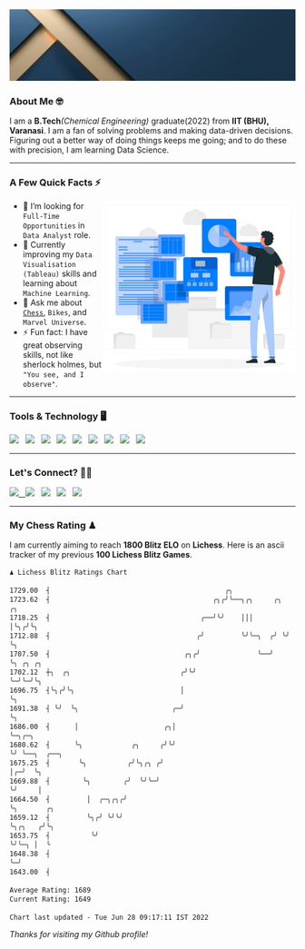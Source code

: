   <img src= "https://github.com/Laxman-Lakhan/Laxman-Lakhan/blob/master/Assets/Header.gif">

### About Me 🤓

I am a **B.Tech**_(Chemical Engineering)_ graduate(2022) from **IIT (BHU), Varanasi**. I am a fan of solving problems and making data-driven decisions. Figuring out a better way of doing things keeps me going; and to do these with precision, I am learning Data Science.

---

### A Few Quick Facts ⚡️
<img align="right" alt="Coding" width="340" src="https://github.com/Laxman-Lakhan/Laxman-Lakhan/blob/master/Assets/Data_Vector.jpg">   

- 🤝 I’m looking for `Full-Time Opportunities` in `Data Analyst` role.
- 📖 Currently improving my `Data Visualisation (Tableau)` skills and learning about `Machine Learning`.
- 💬 Ask me about [`Chess`](https://lichess.org/@/YourKingIsInDanger), `Bikes`, and `Marvel Universe`.
- ⚡️ Fun fact: I have great observing skills, not like sherlock holmes, but `"You see, and I observe"`.

---
### Tools & Technology 🖥

<img src="https://img.shields.io/badge/Python-white?logo=Python&logoColor=ColorName&style=ShieldStyle" /> &nbsp;
<img src="https://img.shields.io/badge/MySQL-white?logo=MySQL&logoColor=ColorName&style=ShieldStyle" /> &nbsp;
<img src="https://img.shields.io/badge/Tableau-white?logo=Tableau&logoColor=ColorName&style=ShieldStyle" /> &nbsp;
<img src="https://img.shields.io/badge/Advance Excel-white?logo=Microsoft+Excel&logoColor=196F3D&style=ShieldStyle" /> &nbsp;
<img src="https://img.shields.io/badge/Google Analytics-white?logo=Google+Analytics&logoColor=ColorName&style=ShieldStyle" /> &nbsp;
<img src="https://img.shields.io/badge/Jupyter-white?logo=Jupyter&logoColor=ColorName&style=ShieldStyle" /> &nbsp;
<img src="https://img.shields.io/badge/pandas-white?logo=Pandas&logoColor=000080&style=ShieldStyle" /> &nbsp;
<img src="https://img.shields.io/badge/numpy-white?logo=Numpy&logoColor=85C1E9&style=ShieldStyle" /> &nbsp;
<img src="https://img.shields.io/badge/scikit learn-white?logo=Scikit+Learn&logoColor=ColorName&style=ShieldStyle" /> &nbsp;



---

### Let's Connect? 🫳🏻

<a href="mailto:laxmansingh.lakhan@gmail.com"> <img src="https://img.icons8.com/fluent/48/000000/gmail.png" width="3.5%"/> &nbsp;
[<img src="https://img.icons8.com/color/48/000000/linkedin.png" width="3.5%"/>](https://www.linkedin.com/in/laxman-lakhan/)  &nbsp;
[<img src="https://img.icons8.com/fluent/48/000000/facebook-new.png" width="3.5%"/>](https://www.facebook.com/s.laxmanlakhan/)  &nbsp;
[<img src="https://img.icons8.com/fluent/48/000000/instagram-new.png" width="3.5%"/>](https://www.instagram.com/laxman.lakhan/)  &nbsp;
[<img src="https://img.icons8.com/color/48/000000/twitter.png" width="3.5%"/>](https://twitter.com/laxman__lakhan)  &nbsp;

 ---
  
### My Chess Rating ♟
  
I am currently aiming to reach **1800 Blitz ELO** on **Lichess**. Here is an ascii tracker of my previous **100 Lichess Blitz Games**.

  ```
  ♟︎ 𝙻𝚒𝚌𝚑𝚎𝚜𝚜 𝙱𝚕𝚒𝚝𝚣 𝚁𝚊𝚝𝚒𝚗𝚐𝚜 𝙲𝚑𝚊𝚛𝚝
  
 1729.00  ┤                                           ╭╮
 1723.62  ┤                                        ╭╮╭╯╰──╮╭╮     ╭╮  ╭╮
 1718.25  ┤                                     ╭──╯╰╯    │││     │╰╮╭╯╰╮
 1712.88  ┤                                    ╭╯         ╰╯╰─╮  ╭╯ ╰╯  ╰╮
 1707.50  ┤                                 ╭╮╭╯              ╰──╯       ╰╮ ╭╮ ╭╮
 1702.12  ┼╮  ╭╮                           ╭╯╰╯                           ╰─╯╰─╯╰╮
 1696.75  ┤╰╮╭╯╰╮                          │                                     ╰╮
 1691.38  ┤ ╰╯  ╰╮                       ╭─╯                                      ╰╮
 1686.00  ┤      │                     ╭╮│                                         ╰─╮╭─╮
 1680.62  ┤      ╰╮            ╭╮     ╭╯╰╯                                           ╰╯ ╰──╮  ╭──╮
 1675.25  ┤       ╰╮          ╭╯╰╮╭╮ ╭╯                                                    │╭─╯  ╰╮
 1669.88  ┤        ╰╮        ╭╯  ╰╯╰─╯                                                     ╰╯     │
 1664.50  ┤         │  ╭─╮╭╮╭╯                                                                    ╰╮       ╭╮
 1659.12  ┤         ╰╮╭╯ ╰╯╰╯                                                                      ╰╮╭╮   ╭╯╰╮
 1653.75  ┤          ╰╯                                                                             ╰╯╰─╮ │  ╰
 1648.38  ┤                                                                                             ╰─╯
 1643.00  ┤ 

Average Rating: 1689
Current Rating: 1649

Chart last updated - Tue Jun 28 09:17:11 IST 2022  
  ```
  
  
*Thanks for visiting my Github profile!*
